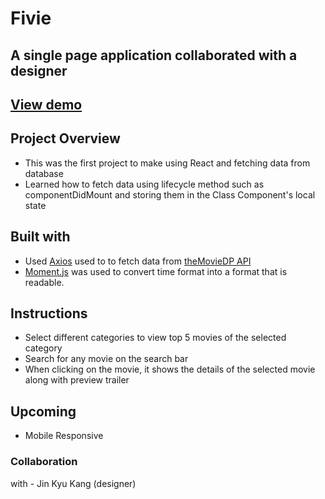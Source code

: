 # Fivie
## A single page application collaborated with a designer

## [View demo](https://holahoon.github.io/fivie/)

## Project Overview
* This was the first project to make using React and fetching data from database
* Learned how to fetch data using lifecycle method such as componentDidMount and storing them in the Class Component's local state

## Built with
* Used [Axios](https://github.com/axios/axios) used to to fetch data from [theMovieDP API](https://developers.themoviedb.org/3/getting-started/introduction)
* [Moment.js](https://momentjs.com/) was used to convert time format into a format that is readable.

## Instructions
* Select different categories to view top 5 movies of the selected category
* Search for any movie on the search bar
* When clicking on the movie, it shows the details of the selected movie along with preview trailer

## Upcoming
* Mobile Responsive

### Collaboration
with - Jin Kyu Kang (designer)

